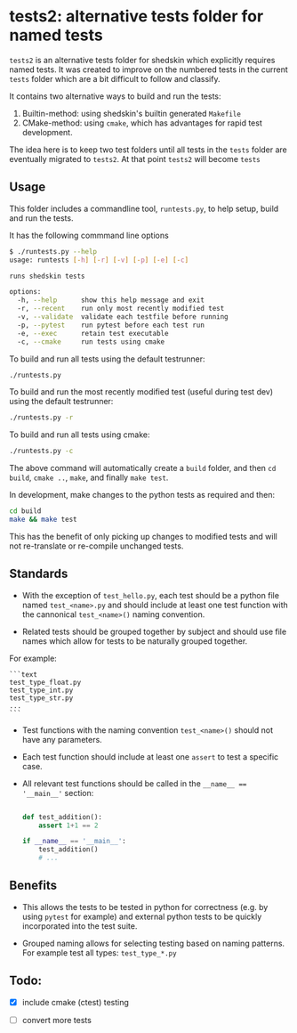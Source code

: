 # tests2: alternative tests folder for named tests

`tests2` is an alternative tests folder for shedskin which explicitly requires named tests. It was created to improve on the numbered tests in the current `tests` folder which are a bit difficult to follow and classify.

It contains two alternative ways to build and run the tests:

1. Builtin-method: using shedskin's builtin generated `Makefile`
2. CMake-method: using `cmake`, which has advantages for rapid test development.

The idea here is to keep two test folders until all tests in the `tests` folder are eventually migrated to `tests2`. At that point `tests2` will become `tests`

## Usage

This folder includes a commandline tool, `runtests.py`, to help setup, build and run the tests.

It has the following commmand line options

```bash
$ ./runtests.py --help
usage: runtests [-h] [-r] [-v] [-p] [-e] [-c]

runs shedskin tests

options:
  -h, --help      show this help message and exit
  -r, --recent    run only most recently modified test
  -v, --validate  validate each testfile before running
  -p, --pytest    run pytest before each test run
  -e, --exec      retain test executable
  -c, --cmake     run tests using cmake
```

To build and run all tests using the default testrunner:

```bash
./runtests.py
```

To build and run the most recently modified test (useful during test dev) using the default testrunner:

```bash
./runtests.py -r
```

To build and run all tests using cmake:

```bash
./runtests.py -c
```

The above command will automatically create a `build` folder, and then `cd build`, `cmake ..`, `make`, and finally `make test`.

In development, make changes to the python tests as required and then:

```bash
cd build
make && make test
```

This has the benefit of only picking up changes to modified tests and will not re-translate or re-compile unchanged tests.


## Standards

- With the exception of `test_hello.py`, each test should be a python file named `test_<name>.py` and should include at least one test function with the cannonical `test_<name>()` naming convention.

- Related tests should be grouped together by subject and should use file names which allow for tests to be naturally grouped together.

For example:

	```text
	test_type_float.py
	test_type_int.py
	test_type_str.py
	...
	```

- Test functions with the naming convention `test_<name>()` should not have any parameters.

- Each test function should include at least one `assert` to test a specific case.

- All relevant test functions should be called in the `__name__ == '__main__'` section:

	```python

	def test_addition():
		assert 1+1 == 2

	if __name__ == '__main__':
		test_addition()
		# ...

	```


## Benefits

- This allows the tests to be tested in python for correctness (e.g. by using `pytest` for example) and external python tests to be quickly incorporated into the test suite.

- Grouped naming allows for selecting testing based on naming patterns. For example test all types: `test_type_*.py`



## Todo:

- [x] include cmake (ctest) testing
- [ ] convert more tests


